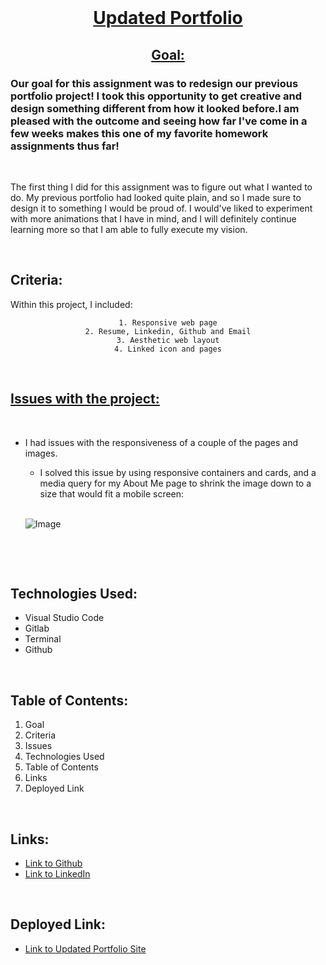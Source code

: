 <br>
<u>

<center>

# Updated Portfolio 

</u>

<u>

## Goal: 

</u>
</center>

### Our goal for this assignment was to redesign our previous portfolio project! I took this opportunity to get creative and design something different from how it looked before.I am pleased with the outcome and seeing how far I've come in a few weeks makes this one of my favorite homework assignments thus far!

<br>


The first thing I did for this assignment was to figure out what I wanted to do. My previous portfolio had looked quite plain, and so I made sure to design it to something I would be proud of. I would've liked to experiment with more animations that I have in mind, and I will definitely continue learning more so that I am able to fully execute my vision.

<br>



## Criteria:

Within this project, I included:

<center>

```
1. Responsive web page
2. Resume, Linkedin, Github and Email
3. Aesthetic web layout
4. Linked icon and pages

 ```

</center>


<br>

<u>

## Issues with the project:

</u>

<br>

- I had issues with the responsiveness of a couple of the pages and images. 

    -  I solved this issue by using responsive containers and cards, and a media query for my About Me page to shrink the image down to a size that would fit a mobile screen:

  <br>

    ![Image](pseudocode.png)


   <br>


<br>

## Technologies Used:

- Visual Studio Code
- Gitlab
- Terminal
- Github

<br>

## Table of Contents:
1. Goal
2. Criteria
3. Issues
4. Technologies Used
5. Table of Contents
6. Links
7. Deployed Link


<br>

## Links:

- [Link to Github](https://github.com/kellystone4/updatedPortfolio)
- [Link to LinkedIn](https://www.linkedin.com/in/kelly-a-stone/)

<br>

## Deployed Link:
- [Link to Updated Portfolio Site](https://kellystone4.github.io/updatedPortfolio/)
